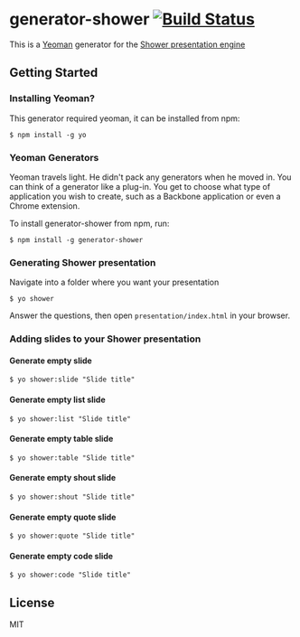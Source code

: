 # generator-shower [![Build Status](https://secure.travis-ci.org/forrana/generator-shower.png?branch=master)](https://travis-ci.org/forrana/generator-shower-lite)
This is a [Yeoman](http://yeoman.io) generator for the [Shower presentation engine](http://shwr.me)

## Getting Started

### Installing Yeoman?

This generator required yeoman, it can be installed from npm:

```
$ npm install -g yo
```

### Yeoman Generators

Yeoman travels light. He didn't pack any generators when he moved in. You can think of a generator like a plug-in. You get to choose what type of application you wish to create, such as a Backbone application or even a Chrome extension.

To install generator-shower from npm, run:

```
$ npm install -g generator-shower
```

### Generating Shower presentation
Navigate into a folder where you want your presentation

```
$ yo shower
```

Answer the questions, then open `presentation/index.html` in your browser.

### Adding slides to your Shower presentation
#### Generate empty slide
```
$ yo shower:slide "Slide title"
```

#### Generate empty list slide
```
$ yo shower:list "Slide title"
```

#### Generate empty table slide
```
$ yo shower:table "Slide title"
```

#### Generate empty shout slide
```
$ yo shower:shout "Slide title"
```

#### Generate empty quote slide
```
$ yo shower:quote "Slide title"
```

#### Generate empty code slide
```
$ yo shower:code "Slide title"
```

## License

MIT
